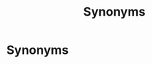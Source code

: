 ﻿---
uid: synonyms
topic: synonyms
locale: en
title: Synonyms
dnneditions: DNN Platform, Evoq Content,Evoq Engage
dnnversion: 09.02.00
parent-topic: search
related-topics:
---

# Synonyms
